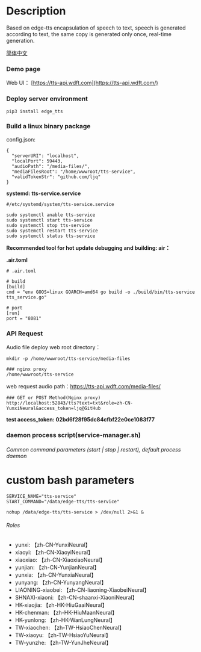 # Description

Based on edge-tts encapsulation of speech to text, speech is generated according to text, the same copy is generated only once, real-time generation.

[简体中文](README.zh-CN.md)

### Demo page

Web UI：
[https://tts-api.wdft.com](https://tts-api.wdft.com/)

### Deploy server environment

```
pip3 install edge_tts
```

### Build a linux binary package

config.json:

```
{
  "serverURI": "localhost",
  "localPort": 59443,
  "audioPath": "/media-files/",
  "mediaFilesRoot": "/home/wwwroot/tts-service",
  "validTokenStr": "github.com/ljq"
}

```

**systemd: tts-service.service**

```
#/etc/systemd/system/tts-service.service

sudo systemctl anable tts-service
sudo systemctl start tts-service
sudo systemctl stop tts-service
sudo systemctl restart tts-service
sudo systemctl status tts-service
```

**Recommended tool for hot update debugging and building: air：**

**.air.toml**

```
# .air.toml

# build
[build]
cmd = "env GOOS=linux GOARCH=amd64 go build -o ./build/bin/tts-service tts_service.go"

# port
[run]
port = "8081"
```

### API Request

Audio file deploy web root directory：

```
mkdir -p /home/wwwroot/tts-service/media-files

### nginx proxy
/home/wwwroot/tts-service
```

web request audio path：https://tts-api.wdft.com/media-files/

```
### GET or POST Method(Nginx proxy)
http://localhost:52843/tts?text=txt&role=zh-CN-YunxiNeural&access_token=ljq@GitHub

```

**test access_token: 02bd6f28f95dc84cfbf22e0ce1083f77**

### daemon process script(service-manager.sh)

###### Common command parameters (start | stop | restart), default process daemon

# custom bash parameters

```
SERVICE_NAME="tts-service"
START_COMMAND="/data/edge-tts/tts-service"
```

```
nohup /data/edge-tts/tts-service > /dev/null 2>&1 &
```

###### Roles

- yunxi: 【zh-CN-YunxiNeural】
- xiaoyi: 【zh-CN-XiaoyiNeural】
- xiaoxiao: 【zh-CN-XiaoxiaoNeural】
- yunjian: 【zh-CN-YunjianNeural】
- yunxia: 【zh-CN-YunxiaNeural】
- yunyang: 【zh-CN-YunyangNeural】
- LIAONING-xiaobei: 【zh-CN-liaoning-XiaobeiNeural】
- SHNAXI-xiaoni: 【zh-CN-shaanxi-XiaoniNeural】
- HK-xiaojia: 【zh-HK-HiuGaaiNeural】
- HK-chenman: 【zh-HK-HiuMaanNeural】
- HK-yunlong: 【zh-HK-WanLungNeural】
- TW-xiaochen: 【zh-TW-HsiaoChenNeural】
- TW-xiaoyu: 【zh-TW-HsiaoYuNeural】
- TW-yunzhe: 【zh-TW-YunJheNeural】
